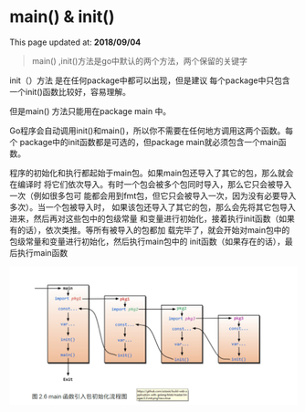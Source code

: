 # main() & init()

This page updated at: **2018/09/04**

> main() ,init()方法是go中默认的两个方法，两个保留的关键字

init（）方法 是在任何package中都可以出现，但是建议 每个package中只包含一个init()函数比较好，容易理解。

但是main() 方法只能用在package main 中。

Go程序会自动调用init()和main()，所以你不需要在任何地方调用这两个函数。每个
package中的init函数都是可选的，但package main就必须包含一个main函数。

程序的初始化和执行都起始于main包。如果main包还导入了其它的包，那么就会在编译时
将它们依次导入。有时一个包会被多个包同时导入，那么它只会被导入一次（例如很多包可
能都会用到fmt包，但它只会被导入一次，因为没有必要导入多次）。当一个包被导入时，
如果该包还导入了其它的包，那么会先将其它包导入进来，然后再对这些包中的包级常量
和变量进行初始化，接着执行init函数（如果有的话），依次类推。等所有被导入的包都加
载完毕了，就会开始对main包中的包级常量和变量进行初始化，然后执行main包中的
init函数（如果存在的话），最后执行main函数

![调用顺序](./../images/golang/init-main.jpg)